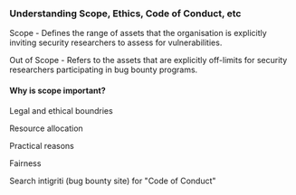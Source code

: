 ### Understanding Scope, Ethics, Code of Conduct, etc

Scope - Defines the range of assets that the organisation is explicitly inviting security researchers to assess for vulnerabilities.

Out of Scope - Refers to the assets that are explicitly off-limits for security researchers participating in bug bounty programs.


#### Why is scope important?

Legal and ethical boundries

Resource allocation

Practical reasons

Fairness




Search intigriti (bug bounty site) for "Code of Conduct"